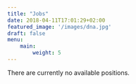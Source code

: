 ```yaml
---
title: "Jobs"
date: 2018-04-11T17:01:29+02:00
featured_image: '/images/dna.jpg'
draft: false
menu:
    main:
        weight: 5
---
```


There are currently no available positions.